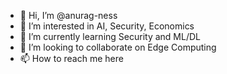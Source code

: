- 👋 Hi, I’m @anurag-ness
- 👀 I’m interested in AI, Security, Economics
- 🌱 I’m currently learning Security and ML/DL
- 💞️ I’m looking to collaborate on Edge Computing
- 📫 How to reach me here

<!---
anurag-ness/anurag-ness is a ✨ special ✨ repository because its `README.md` (this file) appears on your GitHub profile.
You can click the Preview link to take a look at your changes.
--->
